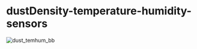 # dustDensity-temperature-humidity-sensors
![dust_temhum_bb](https://user-images.githubusercontent.com/106059408/182011074-305cd994-7cb5-4cc6-9726-b19a87203408.png)
